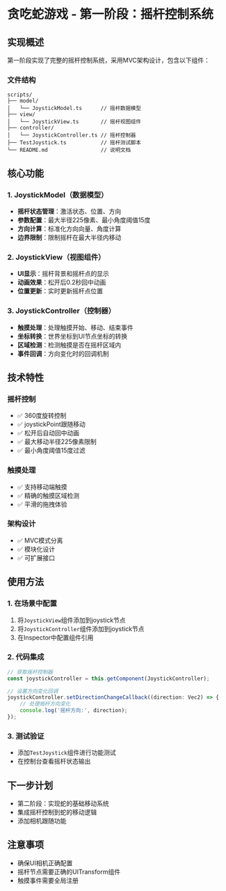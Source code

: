 # 贪吃蛇游戏 - 第一阶段：摇杆控制系统

## 实现概述
第一阶段实现了完整的摇杆控制系统，采用MVC架构设计，包含以下组件：

### 文件结构
```
scripts/
├── model/
│   └── JoystickModel.ts      // 摇杆数据模型
├── view/
│   └── JoystickView.ts       // 摇杆视图组件
├── controller/
│   └── JoystickController.ts // 摇杆控制器
├── TestJoystick.ts           // 摇杆测试脚本
└── README.md                 // 说明文档
```

## 核心功能

### 1. JoystickModel（数据模型）
- **摇杆状态管理**：激活状态、位置、方向
- **参数配置**：最大半径225像素、最小角度阈值15度
- **方向计算**：标准化方向向量、角度计算
- **边界限制**：限制摇杆在最大半径内移动

### 2. JoystickView（视图组件）
- **UI显示**：摇杆背景和摇杆点的显示
- **动画效果**：松开后0.2秒回中动画
- **位置更新**：实时更新摇杆点位置

### 3. JoystickController（控制器）
- **触摸处理**：处理触摸开始、移动、结束事件
- **坐标转换**：世界坐标到UI节点坐标的转换
- **区域检测**：检测触摸是否在摇杆区域内
- **事件回调**：方向变化时的回调机制

## 技术特性

### 摇杆控制
- ✅ 360度旋转控制
- ✅ joystickPoint跟随移动
- ✅ 松开后自动回中动画
- ✅ 最大移动半径225像素限制
- ✅ 最小角度阈值15度过滤

### 触摸处理
- ✅ 支持移动端触摸
- ✅ 精确的触摸区域检测
- ✅ 平滑的拖拽体验

### 架构设计
- ✅ MVC模式分离
- ✅ 模块化设计
- ✅ 可扩展接口

## 使用方法

### 1. 在场景中配置
1. 将`JoystickView`组件添加到joystick节点
2. 将`JoystickController`组件添加到joystick节点
3. 在Inspector中配置组件引用

### 2. 代码集成
```typescript
// 获取摇杆控制器
const joystickController = this.getComponent(JoystickController);

// 设置方向变化回调
joystickController.setDirectionChangeCallback((direction: Vec2) => {
    // 处理摇杆方向变化
    console.log('摇杆方向:', direction);
});
```

### 3. 测试验证
- 添加`TestJoystick`组件进行功能测试
- 在控制台查看摇杆状态输出

## 下一步计划
- 第二阶段：实现蛇的基础移动系统
- 集成摇杆控制到蛇的移动逻辑
- 添加相机跟随功能

## 注意事项
- 确保UI相机正确配置
- 摇杆节点需要正确的UITransform组件
- 触摸事件需要全局注册 